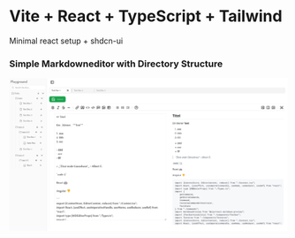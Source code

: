 # Vite + React + TypeScript + Tailwind

Minimal react setup +  shdcn-ui

### Simple Markdowneditor with Directory Structure

![Screenshot](./screenshots/Screenshot-1.png)